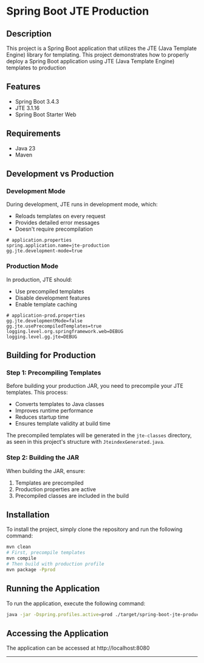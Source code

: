 # Spring Boot JTE Production

## Description

This project is a Spring Boot application that utilizes the JTE (Java Template Engine) library for templating. This project demonstrates how to properly deploy a Spring Boot application using JTE (Java Template Engine) templates to production

## Features

* Spring Boot 3.4.3
* JTE 3.1.16
* Spring Boot Starter Web

## Requirements

* Java 23
* Maven

## Development vs Production

### Development Mode

During development, JTE runs in development mode, which:
- Reloads templates on every request
- Provides detailed error messages
- Doesn't require precompilation

```properties
# application.properties
spring.application.name=jte-production
gg.jte.development-mode=true
```

### Production Mode

In production, JTE should:
- Use precompiled templates
- Disable development features
- Enable template caching

```properties
# application-prod.properties
gg.jte.developmentMode=false
gg.jte.usePrecompiledTemplates=true
logging.level.org.springframework.web=DEBUG
logging.level.gg.jte=DEBUG
```

## Building for Production

### Step 1: Precompiling Templates

Before building your production JAR, you need to precompile your JTE templates. This process:
- Converts templates to Java classes
- Improves runtime performance
- Reduces startup time
- Ensures template validity at build time

The precompiled templates will be generated in the `jte-classes` directory, as seen in this project's structure with `JteindexGenerated.java`.

### Step 2: Building the JAR

When building the JAR, ensure:
1. Templates are precompiled
2. Production properties are active
3. Precompiled classes are included in the build

## Installation

To install the project, simply clone the repository and run the following command:


```bash
mvn clean 
# First, precompile templates
mvn compile
# Then build with production profile
mvn package -Pprod
```
## Running the Application

To run the application, execute the following command:

```bash
java -jar -Dspring.profiles.active=prod ./target/spring-boot-jte-production-1.0.0.jar
``` 
## Accessing the Application

The application can be accessed at http://localhost:8080 

----
